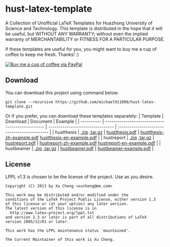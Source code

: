 hust-latex-template
===================

A Collection of Unofficial LaTeX Templates for Huazhong University of Science and Technology. This template is distributed in the hope that it will be useful, but WITHOUT ANY WARRANTY; without even the implied warranty of MERCHANTABILITY or FITNESS FOR A PARTICULAR PURPOSE.

If these templates are useful for you, you might want to buy me a cup of coffee to keep me fresh. Thanks! :)

[![Buy me a cup of coffee via PayPal](https://www.paypalobjects.com/en_US/i/btn/btn_donate_LG.gif)](https://www.paypal.com/cgi-bin/webscr?cmd=_donations&business=xucheng@me.com&lc=US&item_name=Donate%20this%20project&item_number=hust-latex-template&no_note=0&currency_code=USD&bn=PP%2dDonationsBF%3abtn_donate_LG%2egif%3aNonHostedGuest)

## Download

You can download this project using command below:
```
git clone --recursive https://github.com/michael911009/hust-latex-template.git
```

Or if you prefer, you can download these templates separately:
| Template   | Download                                         | Document                         | Example                                      |
| ---------- | ------------------------------------------------ | -------------------------------- | :------------------------------------------- |
| hustthesis | [.zip][hustthesis-zip] [.tar.gz][hustthesis-tar] | [hustthesis.pdf][hustthesis-doc] | [hustthesis-zh-example.pdf][hustthesis-zh-example] [hustthesis-en-example.pdf][hustthesis-en-example] |
| hustreport | [.zip][hustreport-zip] [.tar.gz][hustreport-tar] | [hustreport.pdf][hustreport-doc] | [hustreport-zh-example.pdf][hustreport-zh-example] [hustreport-en-example.pdf][hustreport-en-example] |
| hustbeamer | [.zip][hustbeamer-zip] [.tar.gz][hustbeamer-tar] | [hustbeamer.pdf][hustbeamer-doc] | [hustbeamer-example.pdf][hustbeamer-example] |

 [hustthesis-zip]: https://github.com/michael911009/hustthesis/zipball/master
 [hustthesis-tar]: https://github.com/michael911009/hustthesis/tarball/master
 [hustreport-zip]: https://github.com/michael911009/hustreport/zipball/master
 [hustreport-tar]: https://github.com/michael911009/hustreport/tarball/master
 [hustbeamer-zip]: https://github.com/michael911009/hustbeamer/zipball/master
 [hustbeamer-tar]: https://github.com/michael911009/hustbeamer/tarball/master
 [hustthesis-doc]: https://raw.github.com/michael911009/hustthesis/master/hustthesis/hustthesis.pdf
 [hustreport-doc]: https://raw.github.com/michael911009/hustreport/master/hustreport/hustreport.pdf
 [hustbeamer-doc]: https://raw.github.com/michael911009/hustbeamer/master/hustbeamer/hustbeamer.pdf
 [hustthesis-zh-example]: https://raw.github.com/michael911009/hustthesis/master/hustthesis/hustthesis-zh-example.pdf
 [hustthesis-en-example]: https://raw.github.com/michael911009/hustthesis/master/hustthesis/hustthesis-en-example.pdf
 [hustreport-zh-example]: https://raw.github.com/michael911009/hustreport/master/hustreport/hustreport-zh-example.pdf
 [hustreport-en-example]: https://raw.github.com/michael911009/hustreport/master/hustreport/hustreport-en-example.pdf
 [hustbeamer-example]: https://raw.github.com/michael911009/hustbeamer/master/hustbeamer/hustbeamer-example.pdf

## License

LPPL v1.3 is chosen to be the license of the project. Use as you desire.
```
Copyright (C) 2013 by Xu Cheng <xucheng@me.com>

This work may be distributed and/or modified under the
conditions of the LaTeX Project Public License, either version 1.3
of this license or (at your option) any later version.
The latest version of this license is in
  http://www.latex-project.org/lppl.txt
and version 1.3 or later is part of all distributions of LaTeX
version 2005/12/01 or later.

This work has the LPPL maintenance status `maintained'.

The Current Maintainer of this work is Xu Cheng.
```